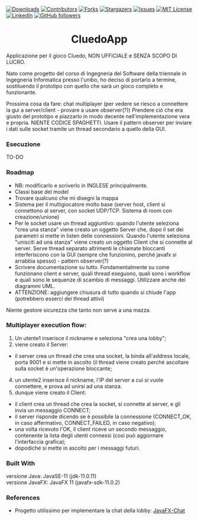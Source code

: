 [![Downloads][downloads-shield]][downloads-url]
[![Contributors][contributors-shield]][contributors-url]
[![Forks][forks-shield]][forks-url]
[![Stargazers][stars-shield]][stars-url]
[![Issues][issues-shield]][issues-url]
[![MIT License][license-shield]][license-url]
[![LinkedIn][linkedin-shield]][linkedin-url]
[![GitHub followers][github-shield]][github-url]

<h1 align="center">CluedoApp</h1>
Applicazione per il gioco Cluedo, NON UFFICIALE e SENZA SCOPO DI LUCRO.

Nato come progetto del corso di Ingegneria del Software della triennale in Ingegneria Informatica presso l'unibo, ho deciso di portarlo a termine, sostituendo il prototipo con quello che sarà un gioco completo e funzionante.

Prossima cosa da fare: chat multiplayer (per vedere se riesco a connettere la gui a server/client - provare a usare observer(?))
Prendere ciò che era giusto del prototipo e piazzarlo in modo decente nell'implementazione vera e propria. NIENTE CODICE SPAGHETTI.
Usare il pattern observer per inviare i dati sulle socket tramite un thread secondario a quello della GUI.

### Esecuzione
TO-DO

### Roadmap
* NB: modificarlo e scriverlo in INGLESE principalmente.
* Classi base del model
* Trovare qualcuno che mi disegni la mappa
* Sistema per il multigiocatore molto base (server host, client si connettono al server, con socket UDP/TCP. Sistema di room con creazione/unione)
* Per le socket usare un thread aggiuntivo: quando l'utente seleziona "crea una stanza" viene creato un oggetto Server che, dopo il set dei parametri si mette in listen delle connessioni. Quando l'utente seleziona "unisciti ad una stanza" viene creato un oggetto Client che si connette al server. Serve thread separato altrimenti le chiamate bloccanti interferiscono con la GUI (sempre che funzionino, perché javafx si arrabbia spesso) - pattern observer(?)
* Scrivere documentazione su tutto. Fondamentalmente su come funzionano client e server, quali thread eseguono, quali sono i workflow e quali sono le sequenze di scambio di messaggi. Utilizzare anche dei diagrammi UML.
* ATTENZIONE: aggiungere chiusura di tutto quando si chiude l'app (potrebbero esserci dei thread attivi)

Niente gestore sicurezza che tanto non serve a una mazza.

### Multiplayer execution flow:
1. Un utente1 inserisce il nickname e seleziona "crea una lobby";
2. viene creato il Server:
  - il server crea un thread che crea una socket, la binda all'address locale, porta 9001 e si mette in ascolto (il thread viene creato perché ascoltare sulla socket è un'operazione bloccante;
4. un utente2 inserisce il nickname, l'IP del server a cui si vuole connettere, e prova ad unirsi ad una stanza.
5. dunque viene creato il Client:
  - il client crea un thread che crea la socket, si connette al server, e gli invia un messaggio CONNECT;
  - il server risponde dicendo se è possibile la connessione (CONNECT_OK, in caso affermativo, CONNECT_FAILED, in caso negativo);
  - una volta ricevuto l'OK, il client riceve un secondo messaggio, contenente la lista degli utenti connessi (così può aggiornare l'interfaccia grafica);
  - dopodiché si mette in ascolto per i messaggi futuri.



### Built With
versione Java: JavaSE-11 (jdk-11.0.11)<br/>
versione JavaFX: JavaFX 11 (javafx-sdk-11.0.2)

### References
* Progetto utilissimo per implementare la chat della lobby: [JavaFX-Chat](https://github.com/DomHeal/JavaFX-Chat)

[downloads-shield]: https://img.shields.io/github/downloads/mikyll/Cluedo/total
[downloads-url]: https://github.com/mikyll/Cluedo/releases/latest
[contributors-shield]: https://img.shields.io/github/contributors/mikyll/Cluedo
[contributors-url]: https://github.com/mikyll/Cluedo/graphs/contributors
[forks-shield]: https://img.shields.io/github/forks/mikyll/Cluedo
[forks-url]: https://github.com/mikyll/Cluedo/network/members
[stars-shield]: https://img.shields.io/github/stars/mikyll/Cluedo
[stars-url]: https://github.com/mikyll/Cluedo/stargazers
[issues-shield]: https://img.shields.io/github/issues/mikyll/Cluedo
[issues-url]: https://github.com/mikyll/Cluedo/issues
[license-shield]: https://img.shields.io/github/license/mikyll/Cluedo
[license-url]: https://github.com/mikyll/Cluedo/blob/master/LICENSE
[linkedin-shield]: https://img.shields.io/badge/-LinkedIn-black.svg?logo=linkedin&colorB=0077B5
[linkedin-url]: https://www.linkedin.com/in/michele-righi/?locale=it_IT
[github-shield]: https://img.shields.io/github/followers/mikyll.svg?style=social&label=Follow
[github-url]: https://github.com/mikyll
